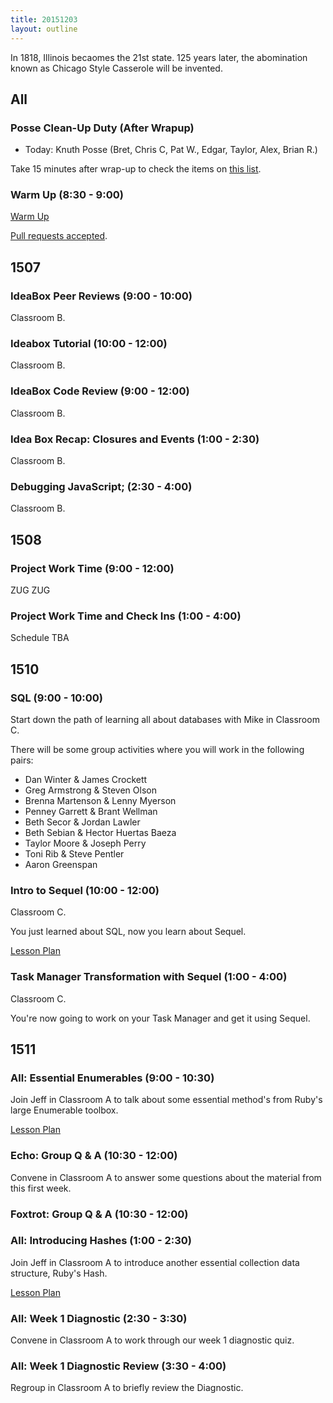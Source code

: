 ```yaml
---
title: 20151203
layout: outline
---
```


In 1818, Illinois becaomes the 21st state. 125 years later, the abomination known as
Chicago Style Casserole will be invented.

## All

### Posse Clean-Up Duty (After Wrapup)

* Today: Knuth Posse (Bret, Chris C, Pat W., Edgar, Taylor, Alex, Brian R.)

Take 15 minutes after wrap-up to check the items on [this list](https://gist.github.com/rwarbelow/f5cfe4333402d043ef2e).

### Warm Up (8:30 - 9:00)

[Warm Up](https://thewarmup.herokuapp.com)

[Pull requests accepted](https://github.com/mikedao/the-warm-up).


## 1507

### IdeaBox Peer Reviews (9:00 - 10:00)

Classroom B.

### Ideabox Tutorial (10:00 - 12:00)

Classroom B.

### IdeaBox Code Review (9:00 - 12:00)

Classroom B.

### Idea Box Recap: Closures and Events (1:00 - 2:30)

Classroom B.

### Debugging JavaScript; (2:30 - 4:00)

Classroom B.


## 1508

### Project Work Time (9:00 - 12:00)

ZUG ZUG

### Project Work Time and Check Ins (1:00 - 4:00)

Schedule TBA


## 1510

### SQL (9:00 - 10:00)

Start down the path of learning all about databases with Mike in Classroom C.

There will be some group activities where you will work in the following pairs:

* Dan Winter & James Crockett
* Greg Armstrong & Steven Olson
* Brenna Martenson & Lenny Myerson
* Penney Garrett & Brant Wellman
* Beth Secor & Jordan Lawler
* Beth Sebian & Hector Huertas Baeza
* Taylor Moore & Joseph Perry
* Toni Rib & Steve Pentler
* Aaron Greenspan

### Intro to Sequel (10:00 - 12:00)

Classroom C.

You just learned about SQL, now you learn about Sequel.

[Lesson Plan](https://github.com/turingschool/lesson_plans/blob/master/ruby_02-web_applications_with_ruby/introduction_to_sequel.markdown)


### Task Manager Transformation with Sequel (1:00 - 4:00)

Classroom C.

You're now going to work on your Task Manager and get it using Sequel.


## 1511

### All: Essential Enumerables (9:00 - 10:30)

Join Jeff in Classroom A to talk about some essential
method's from Ruby's large Enumerable toolbox.

[Lesson Plan](https://github.com/turingschool/lesson_plans/blob/master/ruby_01-object_oriented_programming_with_ruby/enumerable_methods.markdown)

### Echo: Group Q & A (10:30 - 12:00)

Convene in Classroom A to answer some questions about the material from this first week.

### Foxtrot: Group Q & A (10:30 - 12:00)

### All: Introducing Hashes (1:00 - 2:30)

Join Jeff in Classroom A to introduce another essential
collection data structure, Ruby's Hash.

[Lesson Plan](https://github.com/turingschool/lesson_plans/blob/master/ruby_01-object_oriented_programming_with_ruby/arrays_and_hashes.markdown)

### All: Week 1 Diagnostic (2:30 - 3:30)

Convene in Classroom A to work through our week 1 diagnostic quiz.

### All: Week 1 Diagnostic Review (3:30 - 4:00)

Regroup in Classroom A to briefly review the Diagnostic.
